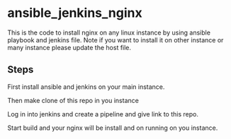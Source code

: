 # ansible_jenkins_nginx
This is the code to install nginx on any linux instance by using ansible playbook and jenkins file.
Note if you want to install it on other instance or many instance please update the host file.

<h2>
  Steps
</h2>
<p>First install ansible and jenkins on your main instance.</p>
<p>Then make clone of this repo in you instance</p>
<p>Log in into jenkins and create a pipeline and give link to this repo.</p>
<p>Start build and your nginx will be install and on running on you instance.</p>
